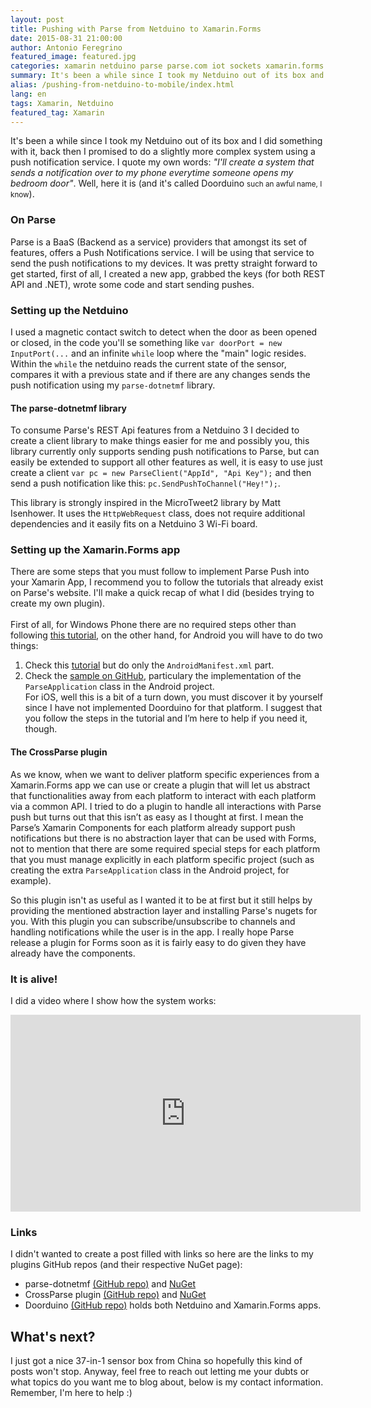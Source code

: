 ```yaml
---
layout: post
title: Pushing with Parse from Netduino to Xamarin.Forms
date: 2015-08-31 21:00:00
author: Antonio Feregrino
featured_image: featured.jpg
categories: xamarin netduino parse parse.com iot sockets xamarin.forms poc xamarin
summary: It's been a while since I took my Netduino out of its box and I did something with it, back then I promised to do a slightly more complex system using a push notification service.
alias: /pushing-from-netduino-to-mobile/index.html
lang: en
tags: Xamarin, Netduino
featured_tag: Xamarin
---
```


It's been a while since I took my Netduino out of its box and I did something with it, back then I promised to do a slightly more complex system using a push notification service. I quote my own words: *"I'll create a system that sends a notification over to my phone everytime someone opens my bedroom door"*. Well, here it is (and it's called Doorduino <small>such an awful name, I know</small>).

### On Parse  
Parse is a BaaS (Backend as a service) providers that amongst its set of features, offers a Push Notifications service. I will be using that service to send the push notifications to my devices. It was pretty straight forward to get started, first of all, I created a new app, grabbed the keys (for both REST API and .NET), wrote some code and start sending pushes.

### Setting up the Netduino  
I used a magnetic contact switch to detect when the door as been opened or closed, in the code you'll se something like `var doorPort = new InputPort(...` and an infinite `while` loop where the "main" logic resides. Within the `while` the netduino reads the current state of the sensor, compares it with a previous state and if there are any changes sends the push notification using my `parse-dotnetmf` library.  

#### The parse-dotnetmf library  

To consume Parse's REST Api features from a Netduino 3 I decided to create a client library to make things easier for me and possibly you, this library currently only supports sending push notifications to Parse, but can easily be extended to support all other features as well, it is easy to use just create a client `var pc = new ParseClient("AppId", "Api Key");` and then send a push notification like this: `pc.SendPushToChannel("Hey!");`.  

This library is strongly inspired in the MicroTweet2 library by Matt Isenhower. It uses the `HttpWebRequest` class, does not require additional dependencies and it easily fits on a Netduino 3 Wi-Fi board.

### Setting up the Xamarin.Forms app  
There are some steps that you must follow to implement Parse Push into your Xamarin App, I recommend you to follow the tutorials that already exist on Parse's website. I'll make a quick recap of what I did (besides trying to create my own plugin).  
<br />
First of all, for Windows Phone there are no required steps other than following <a href="https://www.parse.com/apps/quickstart#parse_push/windows_phone/existing" target="_blank">this tutorial</a>, on the other hand, for Android you will have to do two things:  
 1. Check this <a href="https://parse.com/apps/quickstart#parse_push/android/native/existing" target="_blank">tutorial</a> but do only the `AndroidManifest.xml` part.  
 2. Check the <a href="https://github.com/ParsePlatform/PushTutorial/tree/master/Xamarin" target="_blank">sample on GitHub</a>, particulary the implementation of the `ParseApplication` class in the Android project.  
For iOS, well this is a bit of a turn down, you must discover it by yourself since I have not implemented Doorduino for that platform. I suggest that you follow the steps in the tutorial and I’m here to help if you need it, though.

#### The CrossParse plugin  
As we know, when we want to deliver platform specific experiences from a Xamarin.Forms app we can use or create a plugin that will let us abstract that functionalities away from each platform to interact with each platform via a common API. I tried to do a plugin to handle all interactions with Parse push but turns out that this isn’t as easy as I thought at first. I mean the Parse’s Xamarin Components for each platform already support push notifications but there is no abstraction layer that can be used with Forms, not to mention that there are some required special steps for each platform that you must manage explicitly in each platform specific project (such as creating the extra `ParseApplication` class in the Android project, for example).  

So this plugin isn't as useful as I wanted it to be at first but it still helps by providing the mentioned abstraction layer and installing Parse's nugets for you. With this plugin you can subscribe/unsubscribe to channels and handling notifications while the user is in the app. I really hope Parse release a plugin for Forms soon as it is fairly easy to do given they have already have the components.  

### It is alive!
I did a video where I show how the system works:  
<iframe width="560" height="315" src="https://www.youtube.com/embed/0nbhVD7Ox00" frameborder="0" allowfullscreen></iframe>

### Links  
I didn't wanted to create a post filled with links so here are the links to my plugins GitHub repos (and their respective NuGet page):  
 - parse-dotnetmf [(GitHub repo)](https://github.com/fferegrino/parse-dotnetmf) and [NuGet](https://www.nuget.org/packages/M16.Parse.DotNetMf/)  
 - CrossParse plugin [(GitHub repo)](https://github.com/messier16/xamarin-plugins/tree/master/M16.Parse) and [NuGet](https://www.nuget.org/packages/Xam.Plugin.Parse/)  
 - Doorduino [(GitHub repo)](https://github.com/fferegrino/doorduino) holds both Netduino and Xamarin.Forms apps.  

## What's next?
I just got a nice 37-in-1 sensor box from China so hopefully this kind of posts won't stop. Anyway, feel free to reach out letting me your dubts or what topics do you want me to blog about, below is my contact information. Remember, I'm here to help :)